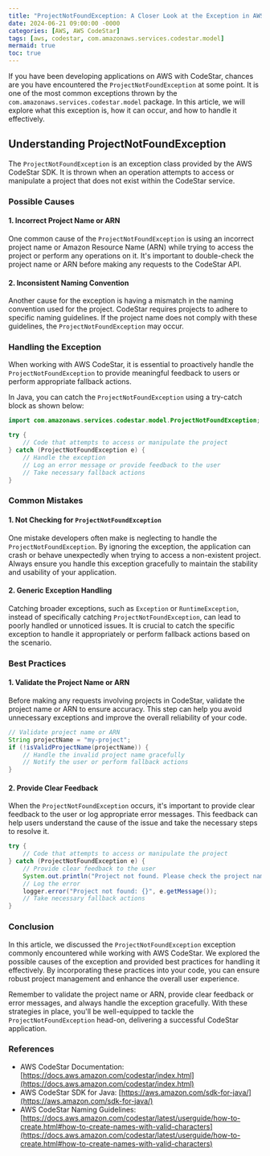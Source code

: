 ```yaml
---
title: "ProjectNotFoundException: A Closer Look at the Exception in AWS CodeStar"
date: 2024-06-21 09:00:00 -0000
categories: [AWS, AWS CodeStar]
tags: [aws, codestar, com.amazonaws.services.codestar.model]
mermaid: true
toc: true
---
```



If you have been developing applications on AWS with CodeStar, chances are you have encountered the `ProjectNotFoundException` at some point. It is one of the most common exceptions thrown by the `com.amazonaws.services.codestar.model` package. In this article, we will explore what this exception is, how it can occur, and how to handle it effectively.

## Understanding ProjectNotFoundException

The `ProjectNotFoundException` is an exception class provided by the AWS CodeStar SDK. It is thrown when an operation attempts to access or manipulate a project that does not exist within the CodeStar service.

### Possible Causes

#### 1. Incorrect Project Name or ARN

One common cause of the `ProjectNotFoundException` is using an incorrect project name or Amazon Resource Name (ARN) while trying to access the project or perform any operations on it. It's important to double-check the project name or ARN before making any requests to the CodeStar API.

#### 2. Inconsistent Naming Convention

Another cause for the exception is having a mismatch in the naming convention used for the project. CodeStar requires projects to adhere to specific naming guidelines. If the project name does not comply with these guidelines, the `ProjectNotFoundException` may occur.

### Handling the Exception

When working with AWS CodeStar, it is essential to proactively handle the `ProjectNotFoundException` to provide meaningful feedback to users or perform appropriate fallback actions.

In Java, you can catch the `ProjectNotFoundException` using a try-catch block as shown below:

```java
import com.amazonaws.services.codestar.model.ProjectNotFoundException;

try {
    // Code that attempts to access or manipulate the project
} catch (ProjectNotFoundException e) {
    // Handle the exception
    // Log an error message or provide feedback to the user
    // Take necessary fallback actions
}
```

### Common Mistakes

#### 1. Not Checking for `ProjectNotFoundException`

One mistake developers often make is neglecting to handle the `ProjectNotFoundException`. By ignoring the exception, the application can crash or behave unexpectedly when trying to access a non-existent project. Always ensure you handle this exception gracefully to maintain the stability and usability of your application.

#### 2. Generic Exception Handling

Catching broader exceptions, such as `Exception` or `RuntimeException`, instead of specifically catching `ProjectNotFoundException`, can lead to poorly handled or unnoticed issues. It is crucial to catch the specific exception to handle it appropriately or perform fallback actions based on the scenario.

### Best Practices

#### 1. Validate the Project Name or ARN

Before making any requests involving projects in CodeStar, validate the project name or ARN to ensure accuracy. This step can help you avoid unnecessary exceptions and improve the overall reliability of your code.

```java
// Validate project name or ARN
String projectName = "my-project";
if (!isValidProjectName(projectName)) {
    // Handle the invalid project name gracefully
    // Notify the user or perform fallback actions
}
```
#### 2. Provide Clear Feedback

When the `ProjectNotFoundException` occurs, it's important to provide clear feedback to the user or log appropriate error messages. This feedback can help users understand the cause of the issue and take the necessary steps to resolve it.

```java
try {
    // Code that attempts to access or manipulate the project
} catch (ProjectNotFoundException e) {
    // Provide clear feedback to the user
    System.out.println("Project not found. Please check the project name and try again.");
    // Log the error
    logger.error("Project not found: {}", e.getMessage());
    // Take necessary fallback actions
}
```

### Conclusion

In this article, we discussed the `ProjectNotFoundException` exception commonly encountered while working with AWS CodeStar. We explored the possible causes of the exception and provided best practices for handling it effectively. By incorporating these practices into your code, you can ensure robust project management and enhance the overall user experience.

Remember to validate the project name or ARN, provide clear feedback or error messages, and always handle the exception gracefully. With these strategies in place, you'll be well-equipped to tackle the `ProjectNotFoundException` head-on, delivering a successful CodeStar application.

### References

- AWS CodeStar Documentation: [https://docs.aws.amazon.com/codestar/index.html](https://docs.aws.amazon.com/codestar/index.html)
- AWS CodeStar SDK for Java: [https://aws.amazon.com/sdk-for-java/](https://aws.amazon.com/sdk-for-java/)
- AWS CodeStar Naming Guidelines: [https://docs.aws.amazon.com/codestar/latest/userguide/how-to-create.html#how-to-create-names-with-valid-characters](https://docs.aws.amazon.com/codestar/latest/userguide/how-to-create.html#how-to-create-names-with-valid-characters)